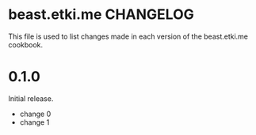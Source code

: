 # beast.etki.me CHANGELOG

This file is used to list changes made in each version of the beast.etki.me cookbook.

# 0.1.0

Initial release.

- change 0
- change 1

